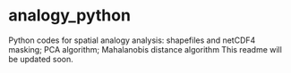# analogy_python
Python codes for spatial analogy analysis: shapefiles and netCDF4 masking; PCA algorithm; Mahalanobis distance algorithm
This readme will be updated soon.

